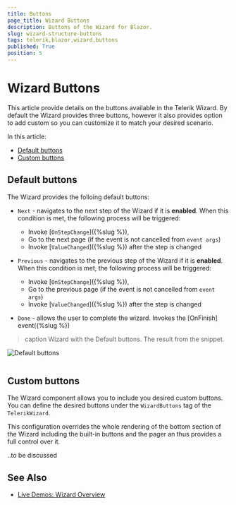 ```yaml
---
title: Buttons
page_title: Wizard Buttons
description: Buttons of the Wizard for Blazor.
slug: wizard-structure-buttons
tags: telerik,blazor,wizard,buttons
published: True
position: 5
---
```


# Wizard Buttons

This article provide details on the buttons available in the Telerik Wizard. 
By default the Wizard provides three buttons, however it also provides option to add custom so you can customize it to match your desired scenario.

In this article:
* [Default buttons](#default-buttons)
* [Custom buttons](#custom-buttons)


## Default buttons

The Wizard provides the folloing default buttons:

* `Next` - navigates to the next step of the Wizard if it is <strong>enabled</strong>. When this condition is met, the following process will be triggered:
    * Invoke [`OnStepChange`]({%slug %}),
    * Go to the next page (if the event is not cancelled from `event args`)
    * Invoke [`ValueChanged`]({%slug %}) after the step is changed

* `Previous` - navigates to the previous step of the Wizard if it is <strong>enabled</strong>. When this condition is met, the following process will be triggered:
    * Invoke [`OnStepChange`]({%slug %}),
    * Go to the previous page (if the event is not cancelled from `event args`)
    * Invoke [`ValueChanged`]({%slug %}) after the step is changed

* `Done` - allows the user to complete the wizard. Invokes the [OnFinish] event({%slug %})

>caption Wizard with the Default buttons. The result from the snippet.

![Default buttons](images/default-buttons-example.png)

````CSHTML

````


## Custom buttons

The Wizard component allows you to include you desired custom buttons. You can define the desired buttons under the `WizardButtons` tag of the `TelerikWizard`.

This configuration overrides the whole rendering of the bottom section of the Wizard including the built-in buttons and the pager an thus provides a full control over it.

..to be discussed

## See Also

  * [Live Demos: Wizard Overview](https://demos.telerik.com/blazor-ui/wizard/buttons)